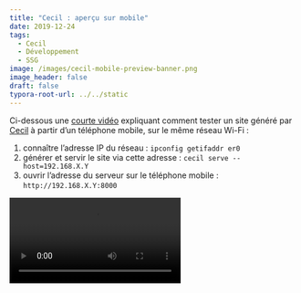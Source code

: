 ```yaml
---
title: "Cecil : aperçu sur mobile"
date: 2019-12-24
tags:
  - Cecil
  - Développement
  - SSG
image: /images/cecil-mobile-preview-banner.png
image_header: false
draft: false
typora-root-url: ../../static
---
```


Ci-dessous une [courte vidéo](/videos/cecil-apercu-sur-mobile.mp4) expliquant comment tester un site généré par [Cecil](https://cecil.app) à partir d’un téléphone mobile, sur le même réseau Wi-Fi :

1. connaître l’adresse IP du réseau : `ipconfig getifaddr er0`
2. générer et servir le site via cette adresse : `cecil serve --host=192.168.X.Y`
3. ouvrir l’adresse du serveur sur le téléphone mobile : `http://192.168.X.Y:8000`
<!-- break -->

<video controls>
  <source src="/videos/cecil-apercu-sur-mobile.mp4" type="video/mp4">
</video>
